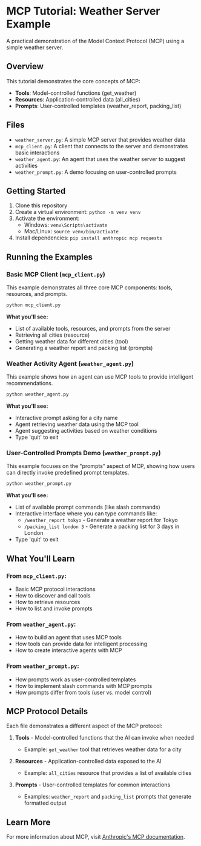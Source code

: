 # MCP Tutorial: Weather Server Example

A practical demonstration of the Model Context Protocol (MCP) using a simple weather server.

## Overview

This tutorial demonstrates the core concepts of MCP:
- **Tools**: Model-controlled functions (get_weather)
- **Resources**: Application-controlled data (all_cities)
- **Prompts**: User-controlled templates (weather_report, packing_list)

## Files

- `weather_server.py`: A simple MCP server that provides weather data
- `mcp_client.py`: A client that connects to the server and demonstrates basic interactions
- `weather_agent.py`: An agent that uses the weather server to suggest activities
- `weather_prompt.py`: A demo focusing on user-controlled prompts

## Getting Started

1. Clone this repository
2. Create a virtual environment: `python -m venv venv`
3. Activate the environment:
   - Windows: `venv\Scripts\activate`
   - Mac/Linux: `source venv/bin/activate`
4. Install dependencies: `pip install anthropic mcp requests`

## Running the Examples

### Basic MCP Client (`mcp_client.py`)

This example demonstrates all three core MCP components: tools, resources, and prompts.

```bash
python mcp_client.py
```

**What you'll see:**
- List of available tools, resources, and prompts from the server
- Retrieving all cities (resource)
- Getting weather data for different cities (tool)
- Generating a weather report and packing list (prompts)

### Weather Activity Agent (`weather_agent.py`)

This example shows how an agent can use MCP tools to provide intelligent recommendations.

```bash
python weather_agent.py
```

**What you'll see:**
- Interactive prompt asking for a city name
- Agent retrieving weather data using the MCP tool
- Agent suggesting activities based on weather conditions
- Type 'quit' to exit

### User-Controlled Prompts Demo (`weather_prompt.py`)

This example focuses on the "prompts" aspect of MCP, showing how users can directly invoke predefined prompt templates.

```bash
python weather_prompt.py
```

**What you'll see:**
- List of available prompt commands (like slash commands)
- Interactive interface where you can type commands like:
  - `/weather_report tokyo` - Generate a weather report for Tokyo
  - `/packing_list london 3` - Generate a packing list for 3 days in London
- Type 'quit' to exit

## What You'll Learn

### From `mcp_client.py`:
- Basic MCP protocol interactions
- How to discover and call tools
- How to retrieve resources
- How to list and invoke prompts

### From `weather_agent.py`:
- How to build an agent that uses MCP tools
- How tools can provide data for intelligent processing
- How to create interactive agents with MCP

### From `weather_prompt.py`:
- How prompts work as user-controlled templates
- How to implement slash commands with MCP prompts
- How prompts differ from tools (user vs. model control)

## MCP Protocol Details

Each file demonstrates a different aspect of the MCP protocol:

1. **Tools** - Model-controlled functions that the AI can invoke when needed
   - Example: `get_weather` tool that retrieves weather data for a city

2. **Resources** - Application-controlled data exposed to the AI
   - Example: `all_cities` resource that provides a list of available cities

3. **Prompts** - User-controlled templates for common interactions
   - Examples: `weather_report` and `packing_list` prompts that generate formatted output

## Learn More

For more information about MCP, visit [Anthropic's MCP documentation](https://modelcontextprotocol.io/introduction).
